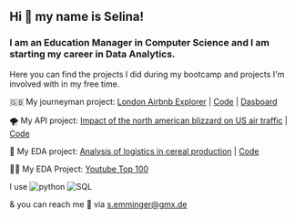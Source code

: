 ## Hi 👋 my name is Selina! ##

### I am an Education Manager in Computer Science and I am starting my career in Data Analytics. 
Here you can find the projects I did during my bootcamp and projects I'm involved with in my free time. 

🇬🇧 My journeyman project: [London Airbnb Explorer](https://github.com/S3lina3/My_Projects/blob/main/London_Airbnb_Explorer_Presentation.pdf) | [Code](https://github.com/S3lina3/My_Projects/blob/main/London_Airbnb_Explorer.ipynb) | [Dasboard](https://public.tableau.com/app/profile/adri.n.dom.nguez/viz/shared/SJN8BJQDJ)

🌪️ My API project: [Impact of the north american blizzard on US air traffic](https://github.com/S3lina3/My_Projects/blob/main/Blizzard_EDA_Presentation.pdf) | [Code](https://github.com/S3lina3/My_Projects/blob/main/Blizzard_EDA.ipynb) 

🥣 My EDA project: [Analysis of logistics in cereal production](https://github.com/S3lina3/My_Projects/blob/main/Muesli_EDA_Presentation.pdf) | [Code](https://github.com/S3lina3/My_Projects/blob/main/Muesli_EDA.ipynb)

🕺🏻 My EDA Project: [Youtube Top 100](https://github.com/S3lina3/My_Projects/blob/main/youtube_EDA.ipynb)


I use
![python](https://www.python.org/static/img/python-logo@2x.png) ![SQL](https://www.postgresql.org/media/img/about/press/elephant.png)

& you can reach me 📩 via s.emminger@gmx.de



